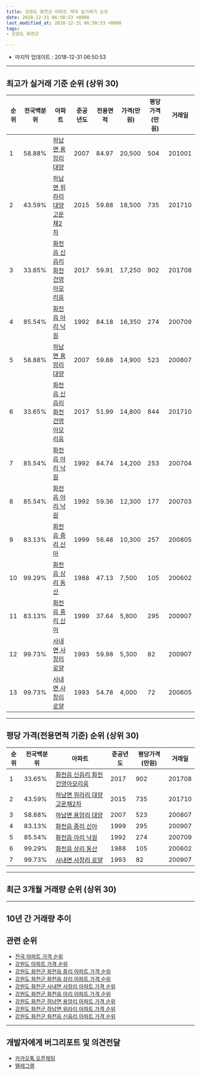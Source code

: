 ```yaml
---
title: 강원도 화천군 아파트 역대 실거래가 순위
date: 2018-12-31 06:50:53 +0900
last_modified_at: 2018-12-31 06:50:53 +0900
tags:
- 강원도 화천군

---
```


* 마지막 업데이트 : 2018-12-31 06:50:53

---

## 최고가 실거래 기준 순위 (상위 30)


|순위|전국백분위|아파트|준공년도|전용면적|가격(만원)|평당가격(만원)|거래일|
|---|---|---|---|---|---|---|---|
|1|58.88%|[하남면 용암리 대양](https://search.naver.com/search.naver?query=%EA%B0%95%EC%9B%90%EB%8F%84+%ED%99%94%EC%B2%9C%EA%B5%B0+%ED%95%98%EB%82%A8%EB%A9%B4+%EC%9A%A9%EC%95%94%EB%A6%AC+%EB%8C%80%EC%96%91)|2007|84.97|20,500|504|201001|
|2|43.59%|[하남면 위라리 대양고운채2차](https://search.naver.com/search.naver?query=%EA%B0%95%EC%9B%90%EB%8F%84+%ED%99%94%EC%B2%9C%EA%B5%B0+%ED%95%98%EB%82%A8%EB%A9%B4+%EC%9C%84%EB%9D%BC%EB%A6%AC+%EB%8C%80%EC%96%91%EA%B3%A0%EC%9A%B4%EC%B1%842%EC%B0%A8)|2015|59.88|18,500|735|201710|
|3|33.65%|[화천읍 신읍리 화천건영아모리움](https://search.naver.com/search.naver?query=%EA%B0%95%EC%9B%90%EB%8F%84+%ED%99%94%EC%B2%9C%EA%B5%B0+%ED%99%94%EC%B2%9C%EC%9D%8D+%EC%8B%A0%EC%9D%8D%EB%A6%AC+%ED%99%94%EC%B2%9C%EA%B1%B4%EC%98%81%EC%95%84%EB%AA%A8%EB%A6%AC%EC%9B%80)|2017|59.91|17,250|902|201708|
|4|85.54%|[화천읍 아리 낙원](https://search.naver.com/search.naver?query=%EA%B0%95%EC%9B%90%EB%8F%84+%ED%99%94%EC%B2%9C%EA%B5%B0+%ED%99%94%EC%B2%9C%EC%9D%8D+%EC%95%84%EB%A6%AC+%EB%82%99%EC%9B%90)|1992|84.18|16,350|274|200709|
|5|58.88%|[하남면 용암리 대양](https://search.naver.com/search.naver?query=%EA%B0%95%EC%9B%90%EB%8F%84+%ED%99%94%EC%B2%9C%EA%B5%B0+%ED%95%98%EB%82%A8%EB%A9%B4+%EC%9A%A9%EC%95%94%EB%A6%AC+%EB%8C%80%EC%96%91)|2007|59.88|14,900|523|200807|
|6|33.65%|[화천읍 신읍리 화천건영아모리움](https://search.naver.com/search.naver?query=%EA%B0%95%EC%9B%90%EB%8F%84+%ED%99%94%EC%B2%9C%EA%B5%B0+%ED%99%94%EC%B2%9C%EC%9D%8D+%EC%8B%A0%EC%9D%8D%EB%A6%AC+%ED%99%94%EC%B2%9C%EA%B1%B4%EC%98%81%EC%95%84%EB%AA%A8%EB%A6%AC%EC%9B%80)|2017|51.99|14,800|844|201710|
|7|85.54%|[화천읍 아리 낙원](https://search.naver.com/search.naver?query=%EA%B0%95%EC%9B%90%EB%8F%84+%ED%99%94%EC%B2%9C%EA%B5%B0+%ED%99%94%EC%B2%9C%EC%9D%8D+%EC%95%84%EB%A6%AC+%EB%82%99%EC%9B%90)|1992|84.74|14,200|253|200704|
|8|85.54%|[화천읍 아리 낙원](https://search.naver.com/search.naver?query=%EA%B0%95%EC%9B%90%EB%8F%84+%ED%99%94%EC%B2%9C%EA%B5%B0+%ED%99%94%EC%B2%9C%EC%9D%8D+%EC%95%84%EB%A6%AC+%EB%82%99%EC%9B%90)|1992|59.36|12,300|177|200703|
|9|83.13%|[화천읍 중리 신아](https://search.naver.com/search.naver?query=%EA%B0%95%EC%9B%90%EB%8F%84+%ED%99%94%EC%B2%9C%EA%B5%B0+%ED%99%94%EC%B2%9C%EC%9D%8D+%EC%A4%91%EB%A6%AC+%EC%8B%A0%EC%95%84)|1999|56.48|10,300|257|200805|
|10|99.29%|[화천읍 상리 동산](https://search.naver.com/search.naver?query=%EA%B0%95%EC%9B%90%EB%8F%84+%ED%99%94%EC%B2%9C%EA%B5%B0+%ED%99%94%EC%B2%9C%EC%9D%8D+%EC%83%81%EB%A6%AC+%EB%8F%99%EC%82%B0)|1988|47.13|7,500|105|200602|
|11|83.13%|[화천읍 중리 신아](https://search.naver.com/search.naver?query=%EA%B0%95%EC%9B%90%EB%8F%84+%ED%99%94%EC%B2%9C%EA%B5%B0+%ED%99%94%EC%B2%9C%EC%9D%8D+%EC%A4%91%EB%A6%AC+%EC%8B%A0%EC%95%84)|1999|37.64|5,800|295|200907|
|12|99.73%|[사내면 사창리 로얄](https://search.naver.com/search.naver?query=%EA%B0%95%EC%9B%90%EB%8F%84+%ED%99%94%EC%B2%9C%EA%B5%B0+%EC%82%AC%EB%82%B4%EB%A9%B4+%EC%82%AC%EC%B0%BD%EB%A6%AC+%EB%A1%9C%EC%96%84)|1993|59.98|5,300|82|200907|
|13|99.73%|[사내면 사창리 로얄](https://search.naver.com/search.naver?query=%EA%B0%95%EC%9B%90%EB%8F%84+%ED%99%94%EC%B2%9C%EA%B5%B0+%EC%82%AC%EB%82%B4%EB%A9%B4+%EC%82%AC%EC%B0%BD%EB%A6%AC+%EB%A1%9C%EC%96%84)|1993|54.78|4,000|72|200605|


---

## 평당 가격(전용면적 기준) 순위 (상위 30)


|순위|전국백분위|아파트|준공년도|평당가격(만원)|거래일|
|---|---|---|---|---|---|
|1|33.65%|[화천읍 신읍리 화천건영아모리움](https://search.naver.com/search.naver?query=%EA%B0%95%EC%9B%90%EB%8F%84+%ED%99%94%EC%B2%9C%EA%B5%B0+%ED%99%94%EC%B2%9C%EC%9D%8D+%EC%8B%A0%EC%9D%8D%EB%A6%AC+%ED%99%94%EC%B2%9C%EA%B1%B4%EC%98%81%EC%95%84%EB%AA%A8%EB%A6%AC%EC%9B%80)|2017|902|201708|
|2|43.59%|[하남면 위라리 대양고운채2차](https://search.naver.com/search.naver?query=%EA%B0%95%EC%9B%90%EB%8F%84+%ED%99%94%EC%B2%9C%EA%B5%B0+%ED%95%98%EB%82%A8%EB%A9%B4+%EC%9C%84%EB%9D%BC%EB%A6%AC+%EB%8C%80%EC%96%91%EA%B3%A0%EC%9A%B4%EC%B1%842%EC%B0%A8)|2015|735|201710|
|3|58.88%|[하남면 용암리 대양](https://search.naver.com/search.naver?query=%EA%B0%95%EC%9B%90%EB%8F%84+%ED%99%94%EC%B2%9C%EA%B5%B0+%ED%95%98%EB%82%A8%EB%A9%B4+%EC%9A%A9%EC%95%94%EB%A6%AC+%EB%8C%80%EC%96%91)|2007|523|200807|
|4|83.13%|[화천읍 중리 신아](https://search.naver.com/search.naver?query=%EA%B0%95%EC%9B%90%EB%8F%84+%ED%99%94%EC%B2%9C%EA%B5%B0+%ED%99%94%EC%B2%9C%EC%9D%8D+%EC%A4%91%EB%A6%AC+%EC%8B%A0%EC%95%84)|1999|295|200907|
|5|85.54%|[화천읍 아리 낙원](https://search.naver.com/search.naver?query=%EA%B0%95%EC%9B%90%EB%8F%84+%ED%99%94%EC%B2%9C%EA%B5%B0+%ED%99%94%EC%B2%9C%EC%9D%8D+%EC%95%84%EB%A6%AC+%EB%82%99%EC%9B%90)|1992|274|200709|
|6|99.29%|[화천읍 상리 동산](https://search.naver.com/search.naver?query=%EA%B0%95%EC%9B%90%EB%8F%84+%ED%99%94%EC%B2%9C%EA%B5%B0+%ED%99%94%EC%B2%9C%EC%9D%8D+%EC%83%81%EB%A6%AC+%EB%8F%99%EC%82%B0)|1988|105|200602|
|7|99.73%|[사내면 사창리 로얄](https://search.naver.com/search.naver?query=%EA%B0%95%EC%9B%90%EB%8F%84+%ED%99%94%EC%B2%9C%EA%B5%B0+%EC%82%AC%EB%82%B4%EB%A9%B4+%EC%82%AC%EC%B0%BD%EB%A6%AC+%EB%A1%9C%EC%96%84)|1993|82|200907|


---

## 최근 3개월 거래량 순위 (상위 30)


<div style="width:100%;">
    <canvas id="deal_count_ranking" height="250"></canvas>
</div>


<script>
new Chart(document.getElementById("deal_count_ranking"), {
    type: 'horizontalBar',
    data: {
        labels: ['하남면 위라리 대양고운채2차', '화천읍 신읍리 화천건영아모리움', '화천읍 상리 동산', '사내면 사창리 로얄', '화천읍 아리 낙원'],
        datasets: [{
            label: '실거래 수',
            data: [2, 2, 1, 1, 1],
            borderColor: "rgba(255, 0, 128, 1)",
            backgroundColor: "rgba(255, 0, 128, 0.5)",
            fill: false,
        }]
    },
    options: {
        responsive: true,
        title: {
            display: true,
            text: '최근 3개월 거래량 순위'
        },
        tooltips: {
            mode: 'index',
            intersect: false,
            callbacks: {
                title: function(tooltipItems, data) {
                    return "실거래 수:";
                },
                label: function(tooltipItem, data) {
                    return data.labels[tooltipItem.index] + ": " + tooltipItem.xLabel;
                }
            }
        },
        hover: {
            mode: 'nearest',
            intersect: true
        },
        scales: {
            xAxes: [{
                display: true,
                scaleLabel: {
                    display: true,
                    labelString: '실거래 수'
                },
                ticks: {
                    suggestedMin: 0,
                }
            }],
            yAxes: [{
                display: true,
                ticks: {
                    autoSkip: false,
                    callback: function(value, index, values) {
                        if (value.length > 15)
                            return value.substr(0, 13) + "...";
                        else
                            return value;
                    }
                },
                scaleLabel: {
                    display: false,
                }
            }]
        }
    }
});

</script>


---

## 10년 간 거래량 추이


<div style="width:100%;">
    <canvas id="deal_progress" height="250"></canvas>
</div>

<script>
new Chart(document.getElementById("deal_progress"), {
    type: 'line',
    data: {
        labels: ['200812','200901','200902','200903','200904','200905','200906','200907','200908','200909','200910','200911','200912','201001','201002','201003','201004','201005','201006','201007','201008','201009','201010','201011','201012','201101','201102','201103','201104','201105','201106','201107','201108','201109','201110','201111','201112','201201','201202','201203','201204','201205','201206','201207','201208','201209','201210','201211','201212','201301','201302','201303','201304','201305','201306','201307','201308','201309','201310','201311','201312','201401','201402','201403','201404','201405','201406','201407','201408','201409','201410','201411','201412','201501','201502','201503','201504','201505','201506','201507','201508','201509','201510','201511','201512','201601','201602','201603','201604','201605','201606','201607','201608','201609','201610','201611','201612','201701','201702','201703','201704','201705','201706','201707','201708','201709','201710','201711','201712','201801','201802','201803','201804','201805','201806','201807','201808','201809','201810','201811','201812'],
        datasets: [{
            label: '실거래 수',
            pointRadius: 1,
            data: [0, 4, 4, 1, 2, 2, 1, 3, 7, 4, 3, 4, 2, 6, 5, 6, 6, 4, 3, 5, 2, 3, 5, 5, 5, 1, 5, 2, 3, 3, 2, 1, 1, 1, 5, 3, 2, 1, 3, 1, 0, 3, 2, 2, 3, 1, 4, 3, 3, 3, 2, 2, 2, 1, 4, 2, 1, 3, 3, 3, 5, 4, 1, 6, 1, 7, 1, 5, 1, 5, 5, 2, 2, 2, 3, 2, 4, 5, 6, 5, 4, 2, 5, 6, 8, 2, 1, 1, 6, 6, 2, 6, 4, 5, 3, 3, 1, 3, 3, 2, 5, 4, 5, 4, 1, 5, 9, 5, 1, 4, 2, 5, 5, 1, 4, 2, 2, 5, 1, 4, 2],
            borderColor: "rgba(255, 201, 14, 1)",
            backgroundColor: "rgba(255, 201, 14, 0.5)",
            fill: true,
        }]
    },
    options: {
        responsive: true,
        title: {
            display: true,
            text: '10년간 거래량 추이'
        },
        tooltips: {
            mode: 'index',
            intersect: false,
        },
        hover: {
            mode: 'nearest',
            intersect: true
        },
        scales: {
            xAxes: [{
                display: true,
                scaleLabel: {
                    display: true,
                    labelString: '년/월'
                }
            }],
            yAxes: [{
                display: true,
                ticks: {
                    suggestedMin: 0,
                },
                scaleLabel: {
                    display: true,
                    labelString: '실거래 수'
                }
            }]
        }
    }
});

</script>


## 관련 순위

- [전국 아파트 가격 순위](https://inasie.github.io/apt-ranking/전국)
- [강원도 아파트 가격 순위](https://inasie.github.io/apt-ranking/강원도)
- [강원도 화천군 화천읍 중리 아파트 가격 순위](https://inasie.github.io/apt-ranking/강원도-화천군-화천읍-중리)
- [강원도 화천군 화천읍 상리 아파트 가격 순위](https://inasie.github.io/apt-ranking/강원도-화천군-화천읍-상리)
- [강원도 화천군 사내면 사창리 아파트 가격 순위](https://inasie.github.io/apt-ranking/강원도-화천군-사내면-사창리)
- [강원도 화천군 화천읍 아리 아파트 가격 순위](https://inasie.github.io/apt-ranking/강원도-화천군-화천읍-아리)
- [강원도 화천군 하남면 용암리 아파트 가격 순위](https://inasie.github.io/apt-ranking/강원도-화천군-하남면-용암리)
- [강원도 화천군 하남면 위라리 아파트 가격 순위](https://inasie.github.io/apt-ranking/강원도-화천군-하남면-위라리)
- [강원도 화천군 화천읍 신읍리 아파트 가격 순위](https://inasie.github.io/apt-ranking/강원도-화천군-화천읍-신읍리)


---

## 개발자에게 버그리포트 및 의견전달

- [카카오톡 오픈채팅](https://open.kakao.com/o/gLJUAP4)
- [텔레그램](https://t.me/inasie)

